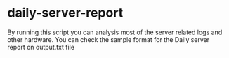 # daily-server-report
By running this script you can analysis most of the server related logs and other hardware. 
You can check the sample format for the Daily server report on output.txt file
